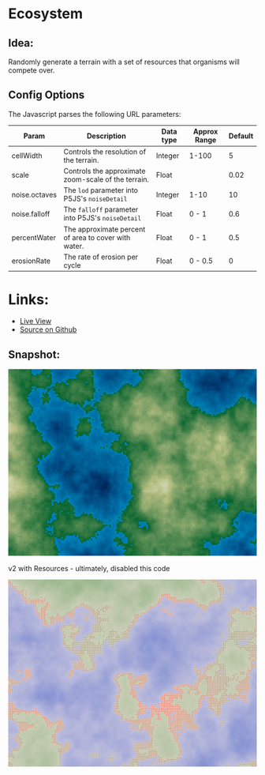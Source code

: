 # Ecosystem

## Idea:
Randomly generate a terrain with a set of resources that organisms will compete over.


## Config Options
The Javascript parses the following URL parameters:

| Param         | Description                                          | Data type | Approx Range | Default |
|---------------|------------------------------------------------------|-----------|--------------|---------|
| cellWidth     | Controls the resolution of the terrain.              | Integer   | 1-100        | 5       |
| scale         | Controls the approximate zoom-scale of the terrain.  | Float     |              | 0.02    |
| noise.octaves | The `lod` parameter into P5JS's `noiseDetail`        | Integer   | 1-10         | 10      |
| noise.falloff | The `falloff` parameter into P5JS's `noiseDetail`    | Float   | 0 - 1         | 0.6     |
| percentWater | The approximate percent of area to cover with water.  | Float   | 0 - 1         | 0.5     |
| erosionRate | The rate of erosion per cycle                        | Float   | 0 - 0.5         | 0     |

# Links: 

* [Live View][live-view]
* [Source on Github][source-code]

## Snapshot:

![screenshot](docs/screenshot-02.png)


v2 with Resources - ultimately, disabled this code

![screenshot](docs/screenshot-01.png)

[p5js-home]: https://p5js.org/
[source-code]: https://github.com/brianhonohan/sketchbook/tree/master/p5js/ecosystem/
[live-view]: https://brianhonohan.com/sketchbook/p5js/ecosystem/
[screenshot-01]: ./screenshot-01.png
